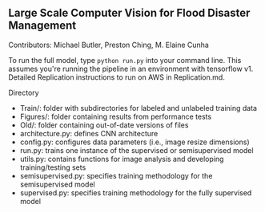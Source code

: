 ## Large Scale Computer Vision for Flood Disaster Management

Contributors: Michael Butler, Preston Ching, M. Elaine Cunha

To run the full model, type `python run.py` into your command line. This assumes you're running the pipeline in an environment with tensorflow v1. Detailed Replication instructions to run on AWS in Replication.md. 

Directory
 - Train/: folder with subdirectories for labeled and unlabeled training data
 - Figures/: folder containing results from performance tests
 - Old/: folder containing out-of-date versions of files
 - architecture.py: defines CNN architecture
 - config.py: configures data parameters (i.e., image resize dimensions)
 - run.py: trains one instance of the supervised or semisupervised model
 - utils.py: contains functions for image analysis and developing training/testing sets
 - semisupervised.py: specifies training methodology for the semisupervised model
 - supervised.py: specifies training methodology for the fully supervised model